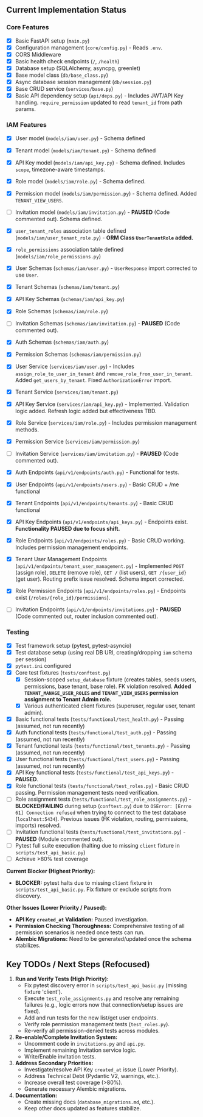 ## Current Implementation Status

### Core Features

- [x] Basic FastAPI setup (`main.py`)
- [x] Configuration management (`core/config.py`) - Reads `.env`.
- [x] CORS Middleware
- [x] Basic health check endpoints (`/`, `/health`)
- [x] Database setup (SQLAlchemy, asyncpg, greenlet)
- [x] Base model class (`db/base_class.py`)
- [x] Async database session management (`db/session.py`)
- [x] Base CRUD service (`services/base.py`)
- [x] Basic API dependency setup (`api/deps.py`) - Includes JWT/API Key handling. `require_permission` updated to read `tenant_id` from path params.

### IAM Features

- [x] User model (`models/iam/user.py`) - Schema defined
- [x] Tenant model (`models/iam/tenant.py`) - Schema defined
- [x] API Key model (`models/iam/api_key.py`) - Schema defined. Includes `scope`, timezone-aware timestamps.
- [x] Role model (`models/iam/role.py`) - Schema defined.
- [x] Permission model (`models/iam/permission.py`) - Schema defined. Added `TENANT_VIEW_USERS`.
- [ ] Invitation model (`models/iam/invitation.py`) - **PAUSED** (Code commented out). Schema defined.
- [x] `user_tenant_roles` association table defined (`models/iam/user_tenant_role.py`) - **ORM Class `UserTenantRole` added.**
- [x] `role_permissions` association table defined (`models/iam/role_permissions.py`)

- [x] User Schemas (`schemas/iam/user.py`) - `UserResponse` import corrected to use `User`.
- [x] Tenant Schemas (`schemas/iam/tenant.py`)
- [x] API Key Schemas (`schemas/iam/api_key.py`)
- [x] Role Schemas (`schemas/iam/role.py`)
- [ ] Invitation Schemas (`schemas/iam/invitation.py`) - **PAUSED** (Code commented out).
- [x] Auth Schemas (`schemas/iam/auth.py`)
- [x] Permission Schemas (`schemas/iam/permission.py`)

- [x] User Service (`services/iam/user.py`) - Includes `assign_role_to_user_in_tenant` and `remove_role_from_user_in_tenant`. Added `get_users_by_tenant`. Fixed `AuthorizationError` import.
- [x] Tenant Service (`services/iam/tenant.py`)
- [x] API Key Service (`services/iam/api_key.py`) - Implemented. Validation logic added. Refresh logic added but effectiveness TBD.
- [x] Role Service (`services/iam/role.py`) - Includes permission management methods.
- [x] Permission Service (`services/iam/permission.py`)
- [ ] Invitation Service (`services/iam/invitation.py`) - **PAUSED** (Code commented out).

- [x] Auth Endpoints (`api/v1/endpoints/auth.py`) - Functional for tests.
- [x] User Endpoints (`api/v1/endpoints/users.py`) - Basic CRUD + /me functional
- [x] Tenant Endpoints (`api/v1/endpoints/tenants.py`) - Basic CRUD functional
- [x] API Key Endpoints (`api/v1/endpoints/api_keys.py`) - Endpoints exist. **Functionality PAUSED due to focus shift.**
- [x] Role Endpoints (`api/v1/endpoints/roles.py`) - Basic CRUD working. Includes permission management endpoints.
- [x] Tenant User Management Endpoints (`api/v1/endpoints/tenant_user_management.py`) - Implemented `POST` (assign role), `DELETE` (remove role), `GET /` (list users), `GET /{user_id}` (get user). Routing prefix issue resolved. Schema import corrected.
- [x] Role Permission Endpoints (`api/v1/endpoints/roles.py`) - Endpoints exist (`/roles/{role_id}/permissions`).
- [ ] Invitation Endpoints (`api/v1/endpoints/invitations.py`) - **PAUSED** (Code commented out, router inclusion commented out).

### Testing

- [x] Test framework setup (pytest, pytest-asyncio)
- [x] Test database setup (using real DB URI, creating/dropping `iam` schema per session)
- [x] `pytest.ini` configured
- [x] Core test fixtures (`tests/conftest.py`)
    - [x] Session-scoped `setup_database` fixture (creates tables, seeds users, permissions, base tenant, base role). FK violation resolved. **Added `TENANT_MANAGE_USER_ROLES` and `TENANT_VIEW_USERS` permission assignment to Tenant Admin role.**
    - [x] Various authenticated client fixtures (superuser, regular user, tenant admin).
- [x] Basic functional tests (`tests/functional/test_health.py`) - Passing (assumed, not run recently)
- [x] Auth functional tests (`tests/functional/test_auth.py`) - Passing (assumed, not run recently)
- [x] Tenant functional tests (`tests/functional/test_tenants.py`) - Passing (assumed, not run recently)
- [x] User functional tests (`tests/functional/test_users.py`) - Passing (assumed, not run recently)
- [x] API Key functional tests (`tests/functional/test_api_keys.py`) - **PAUSED**.
- [x] Role functional tests (`tests/functional/test_roles.py`) - Basic CRUD passing. Permission management tests need verification.
- [ ] Role assignment tests (`tests/functional/test_role_assignments.py`) - **BLOCKED/FAILING** during setup (`conftest.py`) due to `OSError: [Errno 61] Connection refused` when trying to connect to the test database (`localhost:5434`). Previous issues (FK violation, routing, permissions, imports) resolved.
- [ ] Invitation functional tests (`tests/functional/test_invitations.py`) - **PAUSED** (Module commented out).
- [ ] Pytest full suite execution (halting due to missing `client` fixture in `scripts/test_api_basic.py`)
- [ ] Achieve >80% test coverage

**Current Blocker (Highest Priority):**

*   **BLOCKER:** pytest halts due to missing `client` fixture in `scripts/test_api_basic.py`. Fix fixture or exclude scripts from discovery.

**Other Issues (Lower Priority / Paused):**

*   **API Key `created_at` Validation:** Paused investigation.
*   **Permission Checking Thoroughness:** Comprehensive testing of all permission scenarios is needed once tests can run.
*   **Alembic Migrations:** Need to be generated/updated once the schema stabilizes.

## Key TODOs / Next Steps (Refocused)

1.  **Run and Verify Tests (High Priority):**
    *   Fix pytest discovery error in `scripts/test_api_basic.py` (missing fixture 'client').
    *   Execute `test_role_assignments.py` and resolve any remaining failures (e.g., logic errors now that connection/setup issues are fixed).
    *   Add and run tests for the new list/get user endpoints.
    *   Verify role permission management tests (`test_roles.py`).
    *   Re-verify all permission-denied tests across modules.
2.  **Re-enable/Complete Invitation System:**
    *   Uncomment code in `invitations.py` and `api.py`.
    *   Implement remaining Invitation service logic.
    *   Write/Enable invitation tests.
3.  **Address Secondary Priorities:**
    *   Investigate/resolve API Key `created_at` issue (Lower Priority).
    *   Address Technical Debt (Pydantic V2, warnings, etc.).
    *   Increase overall test coverage (>80%).
    *   Generate necessary Alembic migrations.
4.  **Documentation:**
    *   Create missing docs (`database_migrations.md`, etc.).
    *   Keep other docs updated as features stabilize. 